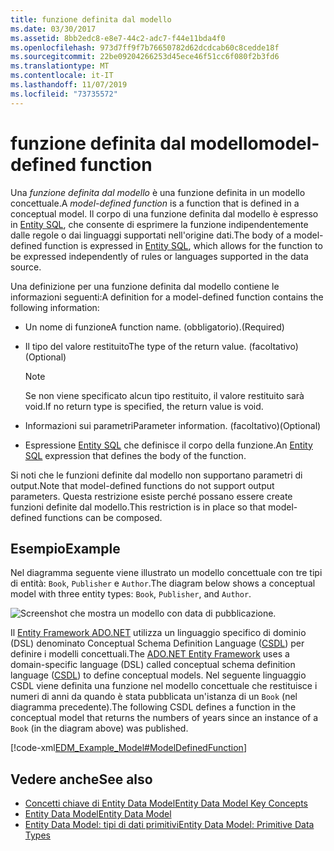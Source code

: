 ```yaml
---
title: funzione definita dal modello
ms.date: 03/30/2017
ms.assetid: 8bb2edc8-e8e7-44c2-adc7-f44e11bda4f0
ms.openlocfilehash: 973d7ff9f7b76650782d62dcdcab60c8cedde18f
ms.sourcegitcommit: 22be09204266253d45ece46f51cc6f080f2b3fd6
ms.translationtype: MT
ms.contentlocale: it-IT
ms.lasthandoff: 11/07/2019
ms.locfileid: "73735572"
---
```

# <a name="model-defined-function"></a><span data-ttu-id="c80b2-102">funzione definita dal modello</span><span class="sxs-lookup"><span data-stu-id="c80b2-102">model-defined function</span></span>
<span data-ttu-id="c80b2-103">Una *funzione definita dal modello* è una funzione definita in un modello concettuale.</span><span class="sxs-lookup"><span data-stu-id="c80b2-103">A *model-defined function* is a function that is defined in a conceptual model.</span></span> <span data-ttu-id="c80b2-104">Il corpo di una funzione definita dal modello è espresso in [Entity SQL](./ef/language-reference/entity-sql-language.md), che consente di esprimere la funzione indipendentemente dalle regole o dai linguaggi supportati nell'origine dati.</span><span class="sxs-lookup"><span data-stu-id="c80b2-104">The body of a model-defined function is expressed in [Entity SQL](./ef/language-reference/entity-sql-language.md), which allows for the function to be expressed independently of rules or languages supported in the data source.</span></span>  
  
 <span data-ttu-id="c80b2-105">Una definizione per una funzione definita dal modello contiene le informazioni seguenti:</span><span class="sxs-lookup"><span data-stu-id="c80b2-105">A definition for a model-defined function contains the following information:</span></span>  
  
- <span data-ttu-id="c80b2-106">Un nome di funzione</span><span class="sxs-lookup"><span data-stu-id="c80b2-106">A function name.</span></span> <span data-ttu-id="c80b2-107">(obbligatorio).</span><span class="sxs-lookup"><span data-stu-id="c80b2-107">(Required)</span></span>  
  
- <span data-ttu-id="c80b2-108">Il tipo del valore restituito</span><span class="sxs-lookup"><span data-stu-id="c80b2-108">The type of the return value.</span></span> <span data-ttu-id="c80b2-109">(facoltativo)</span><span class="sxs-lookup"><span data-stu-id="c80b2-109">(Optional)</span></span>  
  
    > [!NOTE]
    > <span data-ttu-id="c80b2-110">Se non viene specificato alcun tipo restituito, il valore restituito sarà void.</span><span class="sxs-lookup"><span data-stu-id="c80b2-110">If no return type is specified, the return value is void.</span></span>  
  
- <span data-ttu-id="c80b2-111">Informazioni sui parametri</span><span class="sxs-lookup"><span data-stu-id="c80b2-111">Parameter information.</span></span> <span data-ttu-id="c80b2-112">(facoltativo)</span><span class="sxs-lookup"><span data-stu-id="c80b2-112">(Optional)</span></span>  
  
- <span data-ttu-id="c80b2-113">Espressione [Entity SQL](./ef/language-reference/entity-sql-language.md) che definisce il corpo della funzione.</span><span class="sxs-lookup"><span data-stu-id="c80b2-113">An [Entity SQL](./ef/language-reference/entity-sql-language.md) expression that defines the body of the function.</span></span>  
  
 <span data-ttu-id="c80b2-114">Si noti che le funzioni definite dal modello non supportano parametri di output.</span><span class="sxs-lookup"><span data-stu-id="c80b2-114">Note that model-defined functions do not support output parameters.</span></span> <span data-ttu-id="c80b2-115">Questa restrizione esiste perché possano essere create funzioni definite dal modello.</span><span class="sxs-lookup"><span data-stu-id="c80b2-115">This restriction is in place so that model-defined functions can be composed.</span></span>  
  
## <a name="example"></a><span data-ttu-id="c80b2-116">Esempio</span><span class="sxs-lookup"><span data-stu-id="c80b2-116">Example</span></span>  
 <span data-ttu-id="c80b2-117">Nel diagramma seguente viene illustrato un modello concettuale con tre tipi di entità: `Book`, `Publisher` e `Author`.</span><span class="sxs-lookup"><span data-stu-id="c80b2-117">The diagram below shows a conceptual model with three entity types: `Book`, `Publisher`, and `Author`.</span></span>  
  
 ![Screenshot che mostra un modello con data di pubblicazione.](./media/model-defined-function/model-published-date-three-entity-types.gif)  
  
 <span data-ttu-id="c80b2-119">Il [Entity Framework ADO.NET](./ef/index.md) utilizza un linguaggio specifico di dominio (DSL) denominato Conceptual Schema Definition Language ([CSDL](/ef/ef6/modeling/designer/advanced/edmx/csdl-spec)) per definire i modelli concettuali.</span><span class="sxs-lookup"><span data-stu-id="c80b2-119">The [ADO.NET Entity Framework](./ef/index.md) uses a domain-specific language (DSL) called conceptual schema definition language ([CSDL](/ef/ef6/modeling/designer/advanced/edmx/csdl-spec)) to define conceptual models.</span></span> <span data-ttu-id="c80b2-120">Nel seguente linguaggio CSDL viene definita una funzione nel modello concettuale che restituisce i numeri di anni da quando è stata pubblicata un'istanza di un `Book` (nel diagramma precedente).</span><span class="sxs-lookup"><span data-stu-id="c80b2-120">The following CSDL defines a function in the conceptual model that returns the numbers of years since an instance of a `Book` (in the diagram above) was published.</span></span>  
  
 [!code-xml[EDM_Example_Model#ModelDefinedFunction](../../../../samples/snippets/xml/VS_Snippets_Data/edm_example_model/xml/books4.edmx#modeldefinedfunction)]  
  
## <a name="see-also"></a><span data-ttu-id="c80b2-121">Vedere anche</span><span class="sxs-lookup"><span data-stu-id="c80b2-121">See also</span></span>

- [<span data-ttu-id="c80b2-122">Concetti chiave di Entity Data Model</span><span class="sxs-lookup"><span data-stu-id="c80b2-122">Entity Data Model Key Concepts</span></span>](entity-data-model-key-concepts.md)
- [<span data-ttu-id="c80b2-123">Entity Data Model</span><span class="sxs-lookup"><span data-stu-id="c80b2-123">Entity Data Model</span></span>](entity-data-model.md)
- [<span data-ttu-id="c80b2-124">Entity Data Model: tipi di dati primitivi</span><span class="sxs-lookup"><span data-stu-id="c80b2-124">Entity Data Model: Primitive Data Types</span></span>](entity-data-model-primitive-data-types.md)
